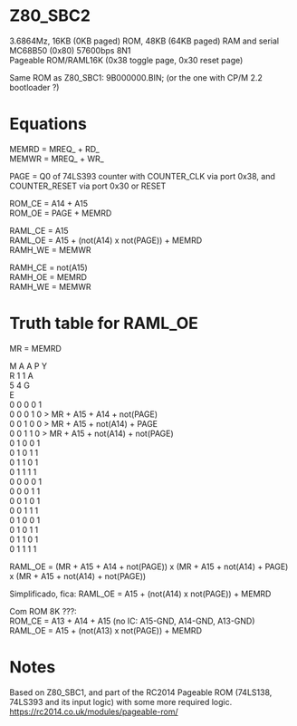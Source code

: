 # Z80_SBC2

3.6864Mz, 16KB (0KB paged) ROM, 48KB (64KB paged) RAM and serial MC68B50 (0x80) 57600bps 8N1  
Pageable ROM/RAML16K (0x38 toggle page, 0x30 reset page)  

Same ROM as Z80_SBC1: 9B000000.BIN; (or the one with CP/M 2.2 bootloader ?)  

# Equations  
MEMRD = MREQ_ + RD_  
MEMWR = MREQ_ + WR_  

PAGE = Q0 of 74LS393 counter with COUNTER_CLK via port 0x38, and COUNTER_RESET via port 0x30 or RESET  

ROM_CE = A14 + A15  
ROM_OE = PAGE + MEMRD  

RAML_CE = A15  
RAML_OE = A15 + (not(A14) x not(PAGE)) + MEMRD  
RAMH_WE = MEMWR  

RAMH_CE = not(A15)  
RAMH_OE = MEMRD  
RAMH_WE = MEMWR  

# Truth table for RAML_OE  
MR = MEMRD  

M A A P Y  
R 1 1 A  
  5 4 G  
      E  
0 0 0 0 1  
0 0 0 1 0 > MR + A15 + A14 + not(PAGE)  
0 0 1 0 0 > MR + A15 + not(A14) + PAGE  
0 0 1 1 0 > MR + A15 + not(A14) + not(PAGE)  
0 1 0 0 1  
0 1 0 1 1  
0 1 1 0 1  
0 1 1 1 1  
0 0 0 0 1  
0 0 0 1 1  
0 0 1 0 1  
0 0 1 1 1  
0 1 0 0 1  
0 1 0 1 1  
0 1 1 0 1  
0 1 1 1 1  

RAML_OE = (MR + A15 + A14 + not(PAGE)) x (MR + A15 + not(A14) + PAGE) x (MR + A15 + not(A14) + not(PAGE))  

Simplificado, fica: RAML_OE = A15 + (not(A14) x not(PAGE)) + MEMRD  

Com ROM 8K ???:  
ROM_CE = A13 + A14 + A15 (no IC: A15-GND, A14-GND, A13-GND)  
RAML_OE = A15 + (not(A13) x not(PAGE)) + MEMRD  

# Notes
Based on Z80_SBC1, and part of the RC2014 Pageable ROM (74LS138, 74LS393 and its input logic) with some more required logic.  
https://rc2014.co.uk/modules/pageable-rom/  

